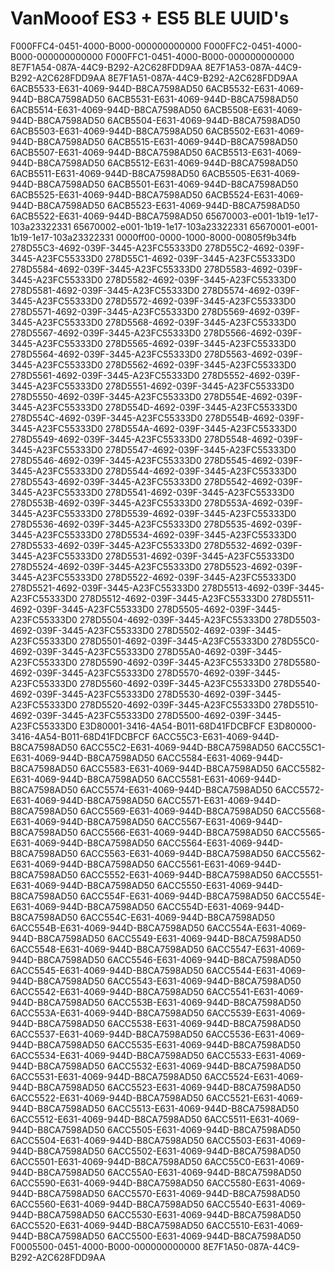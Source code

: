 # VanMooof ES3 + ES5 BLE UUID's

F000FFC4-0451-4000-B000-000000000000
F000FFC2-0451-4000-B000-000000000000
F000FFC1-0451-4000-B000-000000000000
8E7F1A54-087A-44C9-B292-A2C628FDD9AA
8E7F1A53-087A-44C9-B292-A2C628FDD9AA
8E7F1A51-087A-44C9-B292-A2C628FDD9AA
6ACB5533-E631-4069-944D-B8CA7598AD50
6ACB5532-E631-4069-944D-B8CA7598AD50
6ACB5531-E631-4069-944D-B8CA7598AD50
6ACB5514-E631-4069-944D-B8CA7598AD50
6ACB5508-E631-4069-944D-B8CA7598AD50
6ACB5504-E631-4069-944D-B8CA7598AD50
6ACB5503-E631-4069-944D-B8CA7598AD50
6ACB5502-E631-4069-944D-B8CA7598AD50
6ACB5515-E631-4069-944D-B8CA7598AD50
6ACB5507-E631-4069-944D-B8CA7598AD50
6ACB5513-E631-4069-944D-B8CA7598AD50
6ACB5512-E631-4069-944D-B8CA7598AD50
6ACB5511-E631-4069-944D-B8CA7598AD50
6ACB5505-E631-4069-944D-B8CA7598AD50
6ACB5501-E631-4069-944D-B8CA7598AD50
6ACB5525-E631-4069-944D-B8CA7598AD50
6ACB5524-E631-4069-944D-B8CA7598AD50
6ACB5523-E631-4069-944D-B8CA7598AD50
6ACB5522-E631-4069-944D-B8CA7598AD50
65670003-e001-1b19-1e17-103a23322331
65670002-e001-1b19-1e17-103a23322331
65670001-e001-1b19-1e17-103a23322331
0000ff00-0000-1000-8000-00805f9b34fb
278D55C3-4692-039F-3445-A23FC55333D0
278D55C2-4692-039F-3445-A23FC55333D0
278D55C1-4692-039F-3445-A23FC55333D0
278D5584-4692-039F-3445-A23FC55333D0
278D5583-4692-039F-3445-A23FC55333D0
278D5582-4692-039F-3445-A23FC55333D0
278D5581-4692-039F-3445-A23FC55333D0
278D5574-4692-039F-3445-A23FC55333D0
278D5572-4692-039F-3445-A23FC55333D0
278D5571-4692-039F-3445-A23FC55333D0
278D5569-4692-039F-3445-A23FC55333D0
278D5568-4692-039F-3445-A23FC55333D0
278D5567-4692-039F-3445-A23FC55333D0
278D5566-4692-039F-3445-A23FC55333D0
278D5565-4692-039F-3445-A23FC55333D0
278D5564-4692-039F-3445-A23FC55333D0
278D5563-4692-039F-3445-A23FC55333D0
278D5562-4692-039F-3445-A23FC55333D0
278D5561-4692-039F-3445-A23FC55333D0
278D5552-4692-039F-3445-A23FC55333D0
278D5551-4692-039F-3445-A23FC55333D0
278D5550-4692-039F-3445-A23FC55333D0
278D554E-4692-039F-3445-A23FC55333D0
278D554D-4692-039F-3445-A23FC55333D0
278D554C-4692-039F-3445-A23FC55333D0
278D554B-4692-039F-3445-A23FC55333D0
278D554A-4692-039F-3445-A23FC55333D0
278D5549-4692-039F-3445-A23FC55333D0
278D5548-4692-039F-3445-A23FC55333D0
278D5547-4692-039F-3445-A23FC55333D0
278D5546-4692-039F-3445-A23FC55333D0
278D5545-4692-039F-3445-A23FC55333D0
278D5544-4692-039F-3445-A23FC55333D0
278D5543-4692-039F-3445-A23FC55333D0
278D5542-4692-039F-3445-A23FC55333D0
278D5541-4692-039F-3445-A23FC55333D0
278D553B-4692-039F-3445-A23FC55333D0
278D553A-4692-039F-3445-A23FC55333D0
278D5539-4692-039F-3445-A23FC55333D0
278D5536-4692-039F-3445-A23FC55333D0
278D5535-4692-039F-3445-A23FC55333D0
278D5534-4692-039F-3445-A23FC55333D0
278D5533-4692-039F-3445-A23FC55333D0
278D5532-4692-039F-3445-A23FC55333D0
278D5531-4692-039F-3445-A23FC55333D0
278D5524-4692-039F-3445-A23FC55333D0
278D5523-4692-039F-3445-A23FC55333D0
278D5522-4692-039F-3445-A23FC55333D0
278D5521-4692-039F-3445-A23FC55333D0
278D5513-4692-039F-3445-A23FC55333D0
278D5512-4692-039F-3445-A23FC55333D0
278D5511-4692-039F-3445-A23FC55333D0
278D5505-4692-039F-3445-A23FC55333D0
278D5504-4692-039F-3445-A23FC55333D0
278D5503-4692-039F-3445-A23FC55333D0
278D5502-4692-039F-3445-A23FC55333D0
278D5501-4692-039F-3445-A23FC55333D0
278D55C0-4692-039F-3445-A23FC55333D0
278D55A0-4692-039F-3445-A23FC55333D0
278D5590-4692-039F-3445-A23FC55333D0
278D5580-4692-039F-3445-A23FC55333D0
278D5570-4692-039F-3445-A23FC55333D0
278D5560-4692-039F-3445-A23FC55333D0
278D5540-4692-039F-3445-A23FC55333D0
278D5530-4692-039F-3445-A23FC55333D0
278D5520-4692-039F-3445-A23FC55333D0
278D5510-4692-039F-3445-A23FC55333D0
278D5500-4692-039F-3445-A23FC55333D0
E3D80001-3416-4A54-B011-68D41FDCBFCF
E3D80000-3416-4A54-B011-68D41FDCBFCF
6ACC55C3-E631-4069-944D-B8CA7598AD50
6ACC55C2-E631-4069-944D-B8CA7598AD50
6ACC55C1-E631-4069-944D-B8CA7598AD50
6ACC5584-E631-4069-944D-B8CA7598AD50
6ACC5583-E631-4069-944D-B8CA7598AD50
6ACC5582-E631-4069-944D-B8CA7598AD50
6ACC5581-E631-4069-944D-B8CA7598AD50
6ACC5574-E631-4069-944D-B8CA7598AD50
6ACC5572-E631-4069-944D-B8CA7598AD50
6ACC5571-E631-4069-944D-B8CA7598AD50
6ACC5569-E631-4069-944D-B8CA7598AD50
6ACC5568-E631-4069-944D-B8CA7598AD50
6ACC5567-E631-4069-944D-B8CA7598AD50
6ACC5566-E631-4069-944D-B8CA7598AD50
6ACC5565-E631-4069-944D-B8CA7598AD50
6ACC5564-E631-4069-944D-B8CA7598AD50
6ACC5563-E631-4069-944D-B8CA7598AD50
6ACC5562-E631-4069-944D-B8CA7598AD50
6ACC5561-E631-4069-944D-B8CA7598AD50
6ACC5552-E631-4069-944D-B8CA7598AD50
6ACC5551-E631-4069-944D-B8CA7598AD50
6ACC5550-E631-4069-944D-B8CA7598AD50
6ACC554F-E631-4069-944D-B8CA7598AD50
6ACC554E-E631-4069-944D-B8CA7598AD50
6ACC554D-E631-4069-944D-B8CA7598AD50
6ACC554C-E631-4069-944D-B8CA7598AD50
6ACC554B-E631-4069-944D-B8CA7598AD50
6ACC554A-E631-4069-944D-B8CA7598AD50
6ACC5549-E631-4069-944D-B8CA7598AD50
6ACC5548-E631-4069-944D-B8CA7598AD50
6ACC5547-E631-4069-944D-B8CA7598AD50
6ACC5546-E631-4069-944D-B8CA7598AD50
6ACC5545-E631-4069-944D-B8CA7598AD50
6ACC5544-E631-4069-944D-B8CA7598AD50
6ACC5543-E631-4069-944D-B8CA7598AD50
6ACC5542-E631-4069-944D-B8CA7598AD50
6ACC5541-E631-4069-944D-B8CA7598AD50
6ACC553B-E631-4069-944D-B8CA7598AD50
6ACC553A-E631-4069-944D-B8CA7598AD50
6ACC5539-E631-4069-944D-B8CA7598AD50
6ACC5538-E631-4069-944D-B8CA7598AD50
6ACC5537-E631-4069-944D-B8CA7598AD50
6ACC5536-E631-4069-944D-B8CA7598AD50
6ACC5535-E631-4069-944D-B8CA7598AD50
6ACC5534-E631-4069-944D-B8CA7598AD50
6ACC5533-E631-4069-944D-B8CA7598AD50
6ACC5532-E631-4069-944D-B8CA7598AD50
6ACC5531-E631-4069-944D-B8CA7598AD50
6ACC5524-E631-4069-944D-B8CA7598AD50
6ACC5523-E631-4069-944D-B8CA7598AD50
6ACC5522-E631-4069-944D-B8CA7598AD50
6ACC5521-E631-4069-944D-B8CA7598AD50
6ACC5513-E631-4069-944D-B8CA7598AD50
6ACC5512-E631-4069-944D-B8CA7598AD50
6ACC5511-E631-4069-944D-B8CA7598AD50
6ACC5505-E631-4069-944D-B8CA7598AD50
6ACC5504-E631-4069-944D-B8CA7598AD50
6ACC5503-E631-4069-944D-B8CA7598AD50
6ACC5502-E631-4069-944D-B8CA7598AD50
6ACC5501-E631-4069-944D-B8CA7598AD50
6ACC55C0-E631-4069-944D-B8CA7598AD50
6ACC55A0-E631-4069-944D-B8CA7598AD50
6ACC5590-E631-4069-944D-B8CA7598AD50
6ACC5580-E631-4069-944D-B8CA7598AD50
6ACC5570-E631-4069-944D-B8CA7598AD50
6ACC5560-E631-4069-944D-B8CA7598AD50
6ACC5540-E631-4069-944D-B8CA7598AD50
6ACC5530-E631-4069-944D-B8CA7598AD50
6ACC5520-E631-4069-944D-B8CA7598AD50
6ACC5510-E631-4069-944D-B8CA7598AD50
6ACC5500-E631-4069-944D-B8CA7598AD50
F0005500-0451-4000-B000-000000000000
8E7F1A50-087A-44C9-B292-A2C628FDD9AA
